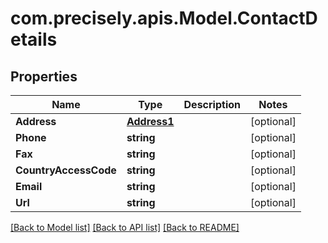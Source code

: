 
# com.precisely.apis.Model.ContactDetails

## Properties

Name | Type | Description | Notes
------------ | ------------- | ------------- | -------------
**Address** | [**Address1**](Address1.md) |  | [optional] 
**Phone** | **string** |  | [optional] 
**Fax** | **string** |  | [optional] 
**CountryAccessCode** | **string** |  | [optional] 
**Email** | **string** |  | [optional] 
**Url** | **string** |  | [optional] 

[[Back to Model list]](../README.md#documentation-for-models)
[[Back to API list]](../README.md#documentation-for-api-endpoints)
[[Back to README]](../README.md)

